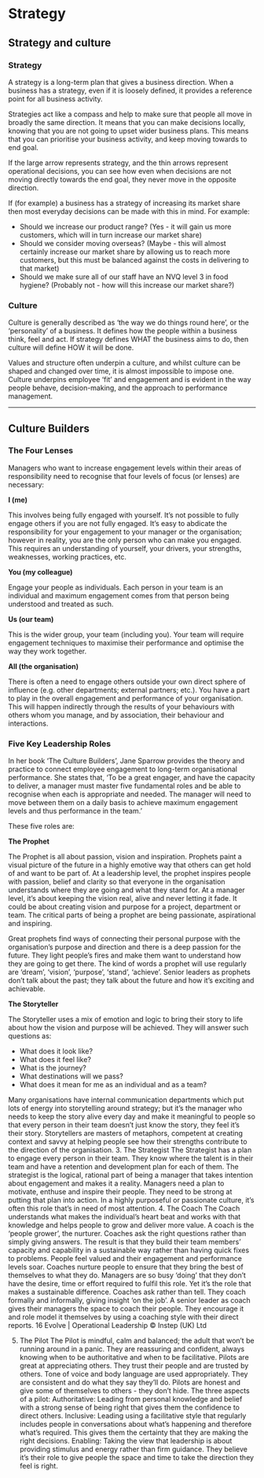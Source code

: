 # Strategy

## Strategy and culture

### Strategy

A strategy is a long-term plan that gives a business direction. When a business has a strategy, even if it is loosely defined, it provides a reference point for all business activity. 

Strategies act like a compass and help to make sure that people all move in broadly the same direction. It means that you can make decisions locally, knowing that you are not going to upset wider business plans. This means that you can prioritise your business activity, and keep moving towards to end goal.

If the large arrow represents strategy, and the thin arrows represent operational decisions, you can see how even when decisions are not moving directly towards the end goal, they never move in the opposite direction.

If (for example) a business has a strategy of increasing its market share then most everyday decisions can be made with this in mind. For example:

- Should we increase our product range? (Yes - it will gain us more customers, which will in turn increase our market share)
- Should we consider moving overseas? (Maybe - this will almost certainly increase our market share by allowing us to reach more customers, but this must be balanced against the costs in delivering to that market)
- Should we make sure all of our staff have an NVQ level 3 in food hygiene? (Probably not - how will this increase our market share?)

### Culture

Culture is generally described as ‘the way we do things round here’, or the ‘personality’ of a business. It defines how the people within a business think, feel and act. If strategy defines WHAT the business aims to do, then culture will define HOW it will be done.

Values and structure often underpin a culture, and whilst culture can be shaped and changed over time, it is almost impossible to impose one. Culture underpins employee ‘fit’ and engagement and is evident in the way people behave, decision-making, and the approach to performance management.

---

## Culture Builders

### The Four Lenses

Managers who want to increase engagement levels within their areas of responsibility need to recognise that four levels of focus (or lenses) are necessary:

**I (me)**

This involves being fully engaged with yourself. It’s not possible to fully engage others if you are not fully engaged. It’s easy to abdicate the responsibility for your engagement to your manager or the organisation; however in reality, you are the only person who can make you engaged. This requires an understanding of yourself, your drivers, your strengths, weaknesses, working practices, etc.

**You (my colleague)**

Engage your people as individuals. Each person in your team is an individual and maximum engagement comes from that person being understood and treated as such.

**Us (our team)**

This is the wider group, your team (including you). Your team will require engagement techniques to maximise their performance and optimise the way they work together.

**All (the organisation)**

There is often a need to engage others outside your own direct sphere of influence (e.g. other departments; external partners; etc.). You have a part to play in the overall engagement and performance of your organisation. This will happen indirectly through the results of your behaviours with others whom you manage, and by association, their behaviour and interactions.

### Five Key Leadership Roles

In her book ‘The Culture Builders’, Jane Sparrow provides the theory and practice to connect employee engagement to long-term organisational performance. She states that, ‘To be a great engager, and have the capacity to deliver, a manager must master five fundamental roles and be able to recognise when each is appropriate and needed. The manager will need to move between them on a daily basis to achieve maximum engagement levels and thus performance in the team.’

These five roles are:
     
**The Prophet**

The Prophet is all about passion, vision and inspiration. Prophets paint a visual picture of the future in a highly emotive way that others can get hold of and want to be part of. At a leadership level, the prophet inspires people with passion, belief and clarity so that everyone in the organisation understands where they are going and what they stand for.
At a manager level, it’s about keeping the vision real, alive and never letting it fade. It could be about creating vision and purpose for a project, department or team. The critical parts of being a prophet are being passionate, aspirational and inspiring.

Great prophets find ways of connecting their personal purpose with the organisation’s purpose and direction and there is a deep passion for the future. They light people’s fires and make them want to understand how they are going to get there. The kind of words a prophet will use regularly are ‘dream’, ‘vision’, ‘purpose’, ‘stand’, ‘achieve’. Senior leaders as prophets don’t talk about the past; they talk about the future and how it’s exciting and achievable.

**The Storyteller**

The Storyteller uses a mix of emotion and logic to bring their story to life about how the vision and purpose will be achieved. They will answer such questions as:

- What does it look like?
- What does it feel like?
- What is the journey?
- What destinations will we pass?
- What does it mean for me as an individual and as a team?

Many organisations have internal communication departments which put lots of energy into storytelling around strategy; but it’s the manager who needs to keep the story alive every day and make it meaningful to people so that every person in their team doesn’t just know the story, they feel it’s their story.
Storytellers are masters of metaphors, competent at creating context and savvy at helping people see how their strengths contribute to the direction of the organisation.
 3. The Strategist
The Strategist has a plan to engage every person in their team. They know where the talent is in their team and have a retention and development plan for each of them. The strategist is the logical, rational part of being a manager that takes intention about engagement and makes it a reality.
Managers need a plan to motivate, enthuse and inspire their people. They need to be strong at putting that plan into action. In a highly purposeful or passionate culture, it’s often this role that’s in need of most attention.
 4. The Coach
The Coach understands what makes the individual’s heart beat and works with that knowledge and helps people to grow and deliver more value. A coach is the ‘people grower’, the nurturer.
Coaches ask the right questions rather than simply giving answers. The result is that they build their team members’ capacity and capability in a sustainable way rather than having quick fixes to problems. People feel valued and their engagement and performance levels soar.
Coaches nurture people to ensure that they bring the best of themselves to what they do. Managers are so busy ‘doing’ that they don’t have the desire, time or effort required to fulfil this role. Yet it’s the role that makes a sustainable difference. Coaches ask rather than tell. They coach formally and informally, giving insight ‘on the job’.
A senior leader as coach gives their managers the space to coach their people. They encourage it and role model it themselves by using a coaching style with their direct reports.
16 Evolve | Operational Leadership © Instep (UK) Ltd

5. The Pilot
The Pilot is mindful, calm and balanced; the adult that won’t be running around in a panic. They are reassuring and confident, always knowing when to be authoritative and when to be facilitative.
Pilots are great at appreciating others. They trust their people and are trusted by others. Tone of voice and body language are used appropriately. They are consistent and do what they say they’ll do. Pilots are honest and give some of themselves to others - they don’t hide.
The three aspects of a pilot:
Authoritative: Leading from personal knowledge and belief with a strong sense of being right that gives them the confidence to direct others.
Inclusive: Leading using a facilitative style that regularly includes people in conversations about what’s happening and therefore what’s required. This gives them the certainty that they are making the right decisions.
Enabling: Taking the view that leadership is about providing stimulus and energy rather than firm guidance. They believe it’s their role to give people the space and time to take the direction they feel is right.
